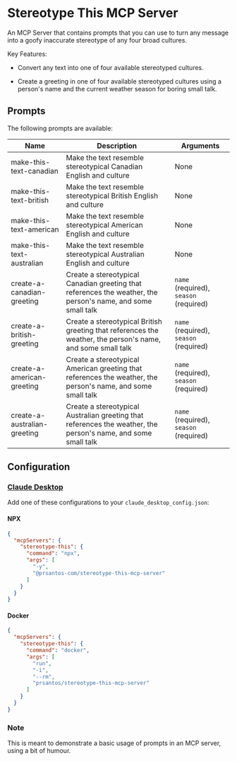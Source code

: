 # Stereotype This MCP Server

An MCP Server that contains prompts that you can use to turn any message into a goofy inaccurate stereotype of any four broad cultures.

Key Features:

- Convert any text into one of four available stereotyped cultures.

- Create a greeting in one of four available stereotyped cultures using a person's name and the current weather season for boring small talk.

## Prompts

The following prompts are available:

| Name | Description | Arguments |
| ---- |------------ |---------- |
| make-this-text-canadian       | Make the text resemble stereotypical Canadian English and culture | None |
| make-this-text-british        | Make the text resemble stereotypical British English and culture | None |
| make-this-text-american       | Make the text resemble stereotypical American English and culture | None |
| make-this-text-australian     | Make the text resemble stereotypical Australian English and culture | None |
| create-a-canadian-greeting    | Create a stereotypical Canadian greeting that references the weather, the person's name, and some small talk | `name` (required), `season` (required) |
| create-a-british-greeting     | Create a stereotypical British greeting that references the weather, the person's name, and some small talk  | `name` (required), `season` (required)  |
| create-a-american-greeting    | Create a stereotypical American greeting that references the weather, the person's name, and some small talk | `name` (required), `season` (required) |
| create-a-australian-greeting  | Create a stereotypical Australian greeting that references the weather, the person's name, and some small talk | `name` (required), `season` (required) |

## Configuration

### [Claude Desktop](https://claude.ai/download)

Add one of these configurations to your `claude_desktop_config.json`:

#### NPX

```json
{
  "mcpServers": {
    "stereotype-this": {
      "command": "npx",
      "args": [
        "-y",
        "@prsantos-com/stereotype-this-mcp-server"
      ]
    }
  }
}
```

#### Docker

```json
{
  "mcpServers": {
    "stereotype-this": {
      "command": "docker",
      "args": [
        "run",
        "-i",
        "--rm",
        "prsantos/stereotype-this-mcp-server"
      ]
    }
  }
}
```

### Note

This is meant to demonstrate a basic usage of prompts in an MCP server, using a bit of humour.
